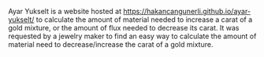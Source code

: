 Ayar Yukselt is a website hosted at https://hakancangunerli.github.io/ayar-yukselt/ to calculate the amount of material needed to increase a carat of a gold mixture, or the amount of flux needed to decrease its carat. It was requested by a jewelry maker to find an easy way to calculate the amount of material need to decrease/increase the carat of a gold mixture.
